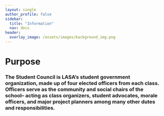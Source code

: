 ```yaml
---
layout: single
author_profile: false
sidebar:
  title: "Information"
  nav: docs
header:
  overlay_image: /assets/images/background_img.png
---
```

# 
# Purpose

### The Student Council is LASA’s student government organization, made up of four elected officers from each class. Officers serve as the community and social chairs of the school– acting as class organizers, student advocates, morale officers, and major project planners among many other dutes and responsibilities.
